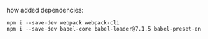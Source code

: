 how added dependencies:
```
npm i --save-dev webpack webpack-cli
npm i --save-dev babel-core babel-loader@7.1.5 babel-preset-en
```